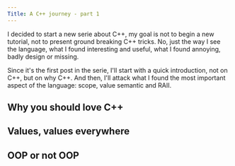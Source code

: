 ```yaml
---
Title: A C++ journey - part 1
---
```


I decided to start a new serie about C++, my goal is not to begin a new
tutorial, not to present ground breaking C++ tricks. No, just the way I see the
language, what I found interesting and useful, what I found annoying, badly
design or missing.

Since it's the first post in the serie, I'll start with a quick introduction,
not on C++, but on why C++. And then, I'll attack what I found the most
important aspect of the language: scope, value semantic and RAII.

## Why you should love C++

## Values, values everywhere

## OOP or not OOP
